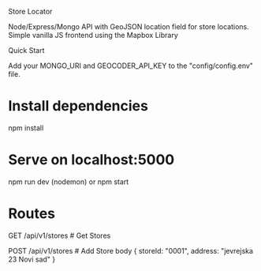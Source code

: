 Store Locator


Node/Express/Mongo API with GeoJSON location field for store locations. Simple vanilla JS frontend using the Mapbox Library


Quick Start

Add your MONGO_URI and GEOCODER_API_KEY to the "config/config.env" file.


# Install dependencies
npm install

# Serve on localhost:5000
npm run dev (nodemon)
or
npm start

# Routes
GET    /api/v1/stores # Get Stores

POST   /api/v1/stores # Add Store
body { storeId: "0001", address: "jevrejska 23 Novi sad" }
